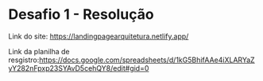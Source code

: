 # Desafio 1 - Resolução

Link do site: https://landingpagearquitetura.netlify.app/ 

Link da planilha de resgistro:https://docs.google.com/spreadsheets/d/1kG5BhifAAe4iXLARYaZyY282nFpxp23SYAvD5cehQY8/edit#gid=0
